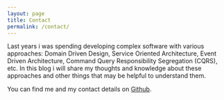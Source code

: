 ```yaml
---
layout: page
title: Contact
permalink: /contact/
---
```


<p>
Last years i was spending developing complex software with various approaches: 
Domain Driven Design, Service Oriented Architecture, Event Driven Architecture,
Command Query Responsibility Segregation (CQRS), etc.
In this blog i will share my thoughts and knowledge about these approaches and
other things that may be helpful to understand them.
</p>
<p>
You can find me and my contact details on <a href="https://github.com/Ragazzo" target="_blank">Github</a>.
</p>
